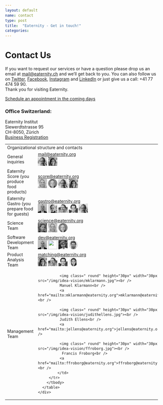 ```yaml
---
layout: default
name: contact
type: post
title:  "Eaternity - Get in touch!"
categories:
---
```



<div class="window" style="background-image: url('/img/Eaternityteam.jpeg'); background-repeat: no-repeat;"></div>


<div class="container">






<div class="row small-push-top small-push-bottom">
    <div class="col-xs-12 text-center">
      <h1>Contact Us</h1>
    </div>
  </div>
  <div class="row push-bottom">
    <div class="col-xs-12 col-sm-offset-1 col-sm-10 text-center">
      <p>If you want to request our services or have a question please drop us an email at <a target="_blank" href="mailto:mail@eaternity.ch">mail@eaternity.ch</a> and we’ll get back to you. You can also follow us on <a target="_blank" href="https://twitter.com/eaternity">Twitter</a>, <a target="_blank" href="https://www.facebook.com/eaternity">Facebook</a>, <a target="_blank" href="http://instagram.com/eaternity_institute/">Instagram</a> and <a href="https://www.linkedin.com/company/eaternity-ag">LinkedIn</a> or just give us a call: +41 77 474 59 90.<br /> Thank you for visiting Eaternity.</p>
      <a href="https://app.hubspot.com/meetings/africk" style="margin-right:30px;" class="button large">Schedule an appointment in the coming days</a>
      <p>
      <h3>Office Switzerland:</h3>
      Eaternity Institut<br />
      Siewerdtstrasse 95<br />
      CH-8050, Zürich<br />
      <a href="https://zh.chregister.ch/cr-portal/auszug/auszug.xhtml?uid=CHE-479.108.237#">Business Registration</a><br />
      </p>
       <table class="table table-hover">
         <tbody>
          <tr>
           <td class="active" colspan="2">Organizational structure and contacts</td>
         </tr>
         <tr>
           <td class="active">General inquiries </td>
           <td class="bgLightBlue"><a href="mailto:mail@eaternity.org">mail@eaternity.org</a> <br />
              <img class=" round" height="30px" width="30px" src="/img/idea-vision/smetzner.jpg">
              <img class=" round" height="30px" width="30px" src="/img/idea-vision/mschnyder.jpg">
             </td>
         </tr>
         <tr>
           <td class="active">Eaternity Score (you produce food products) </td>
           <td class="bgLightBlue"><a href="mailto:score@eaternity.org">score@eaternity.org</a> <br />
            <img class=" round" height="30px" width="30px" src="/img/idea-vision/ffroborg.jpg">
            <img class=" round" height="30px" width="30px" src="/img/idea-vision/dbaumann.jpg">
            <img class=" round" height="30px" width="30px" src="/img/idea-vision/smetzner.jpg">
            <img class=" round" height="30px" width="30px" src="/img/idea-vision/mschnyder.jpg">
             </td>
         </tr>
         <tr>
           <td class="active">Eaternity Gastro (you prepare food for guests)</td>
           <td class="bgLightBlue"><a href="mailto:gastro@eaternity.org">gastro@eaternity.org</a> <br />
              <img class=" round" height="30px" width="30px" src="/img/idea-vision/pwinkler.jpg">
              <img class=" round" height="30px" width="30px" src="/img/idea-vision/cwenzl.jpg">
              <img class=" round" height="30px" width="30px" src="/img/idea-vision/gtzischhochlz.jpg">
              <img class=" round" height="30px" width="30px" src="/img/idea-vision/ccampani.jpg">
              <img class=" round" height="30px" width="30px" src="/img/idea-vision/smetzner.jpg">
             </td>
         </tr>
         <tr>
           <td class="active">Science Team </td>
           <td class="bgLightBlue"><a href="mailto:science@eaternity.org">science@eaternity.org</a> <br />
              <img class=" round" height="30px" width="30px" src="/img/idea-vision/judithellens.jpg">
              <img class=" round" height="30px" width="30px" src="/img/idea-vision/ffroborg.jpg">
              <img class=" round" height="30px" width="30px" src="/img/idea-vision/dbaumann.jpg">
             </td>
         </tr>
         <tr>
           <td class="active">Software Development Team </td>
           <td class="bgLightBlue"><a href="mailto:dev@eaternity.org">dev@eaternity.org</a> <br />
              <img class=" round" height="30px" width="30px" src="/img/idea-vision/pwinkler.jpg">
              <img class=" round" height="30px" width="30px" src="/img/idea-vision/janmachacek.jpg">
              <img class=" round" height="30px" width="30px" src="/img/idea-vision/jhinkelmann.jpg">
              <img class=" round" height="30px" width="30px" src="/img/idea-vision/hfinger.jpg">
             </td>
         </tr>
         <tr>
           <td class="active">Product Analysis Team </td>
           <td class="bgLightBlue"><a href="mailto:matching@eaternity.org">matching@eaternity.org</a> <br />
              <img class=" round" height="30px" width="30px" src="/img/idea-vision/mschnyder.jpg">
              <img class=" round" height="30px" width="30px" src="/img/idea-vision/gtzischhochlz.jpg">
              <img class=" round" height="30px" width="30px" src="/img/idea-vision/ccampani.jpg">
              <img class=" round" height="30px" width="30px" src="/img/idea-vision/mpfaff.jpg">
             </td>
         </tr>
        <tr>
           <td class="active">Management Team</td>
           <td class="bgLightBlue">
              
              <img class=" round" height="30px" width="30px" src="/img/idea-vision/mklarmann.jpg"><br />
              Manuel Klarmann<br />
              <a href="mailto:mklarmann@eaternity.org">mklarmann@eaternity.org</a> <br />
              
              <img class=" round" height="30px" width="30px" src="/img/idea-vision/judithellens.jpg"><br />
              Judith Ellens<br />
              <a href="mailto:jellens@eaternity.org">jellens@eaternity.org</a> <br />
             
              <img class=" round" height="30px" width="30px" src="/img/idea-vision/ffroborg.jpg"><br />
               Francis Froborg<br />
              <a href="mailto:ffroborg@eaternity.org">ffroborg@eaternity.org</a> <br />
             </td>
         </tr>
        </tbody>
      </table>
    </div>
  </div>



</div>

<div class="map"></div>

<script src="https://ajax.googleapis.com/ajax/libs/jquery/1.11.3/jquery.min.js"></script>

<script src="https://maps.googleapis.com/maps/api/js?key=AIzaSyA-_FRzCklNgSOoMjxNWHEO7sWQqVxc_QM"></script>

<script src="/js/jquery.magnific-popup.min.js"></script>

<script src="/js/jquery.royalslider.min.js"></script>


<script src="/js/infobubble.js"></script>

<script src="/js/script.js"></script>

